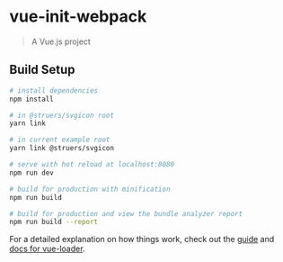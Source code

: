 # vue-init-webpack

> A Vue.js project

## Build Setup

```bash
# install dependencies
npm install

# in @struers/svgicon root
yarn link

# in current example root
yarn link @struers/svgicon

# serve with hot reload at localhost:8080
npm run dev

# build for production with minification
npm run build

# build for production and view the bundle analyzer report
npm run build --report
```

For a detailed explanation on how things work, check out the [guide](http://vuejs-templates.github.io/webpack/) and [docs for vue-loader](http://vuejs.github.io/vue-loader).
